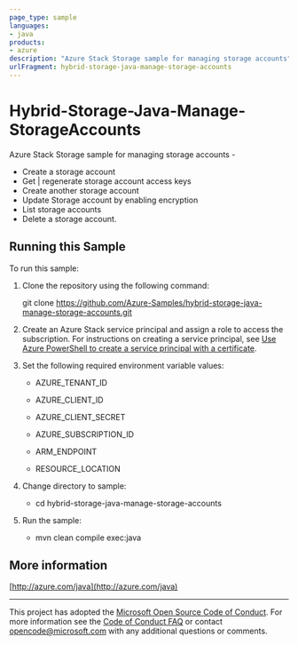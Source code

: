 ```yaml
---
page_type: sample
languages:
- java
products:
- azure
description: "Azure Stack Storage sample for managing storage accounts"
urlFragment: hybrid-storage-java-manage-storage-accounts
---
```


# Hybrid-Storage-Java-Manage-StorageAccounts #


  Azure Stack Storage sample for managing storage accounts -
   - Create a storage account
   - Get | regenerate storage account access keys
   - Create another storage account
   - Update Storage account by enabling encryption
   - List storage accounts
   - Delete a storage account.
 

## Running this Sample ##

To run this sample:

1. Clone the repository using the following command:

    git clone https://github.com/Azure-Samples/hybrid-storage-java-manage-storage-accounts.git

2. Create an Azure Stack service principal and assign a role to access the subscription. For instructions on creating a service principal, see [Use Azure PowerShell to create a service principal with a certificate](https://docs.microsoft.com/en-us/azure/azure-stack/azure-stack-create-service-principals).

3. Set the following required environment variable values:

    * AZURE_TENANT_ID

    * AZURE_CLIENT_ID

    * AZURE_CLIENT_SECRET

    * AZURE_SUBSCRIPTION_ID

    * ARM_ENDPOINT

    * RESOURCE_LOCATION

4. Change directory to sample:
    
    * cd hybrid-storage-java-manage-storage-accounts

5. Run the sample:
    * mvn clean compile exec:java

## More information ##

[http://azure.com/java](http://azure.com/java)

---

This project has adopted the [Microsoft Open Source Code of Conduct](https://opensource.microsoft.com/codeofconduct/). For more information see the [Code of Conduct FAQ](https://opensource.microsoft.com/codeofconduct/faq/) or contact [opencode@microsoft.com](mailto:opencode@microsoft.com) with any additional questions or comments.
